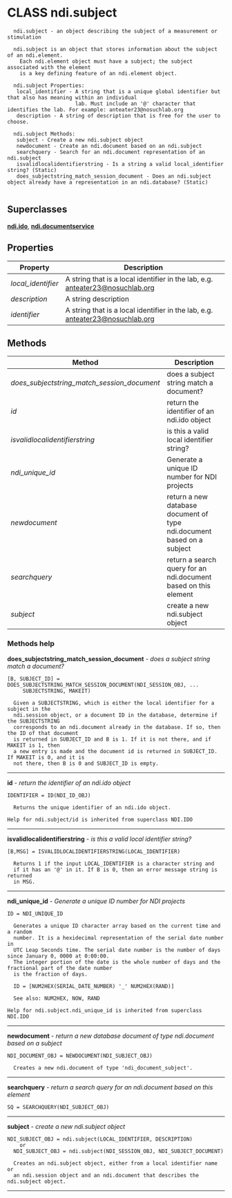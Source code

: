 # CLASS ndi.subject

```
  ndi.subject - an object describing the subject of a measurement or stimulation
 
  ndi.subject is an object that stores information about the subject of an ndi.element. 
    Each ndi.element object must have a subject; the subject associated with the element
    is a key defining feature of an ndi.element object.
 
  ndi.subject Properties:
   local_identifier - A string that is a unique global identifier but that also has meaning within an individual
                      lab. Must include an '@' character that identifies the lab. For example: anteater23@nosuchlab.org
   description - A string of description that is free for the user to choose.
 
  ndi.subject Methods:
   subject - Create a new ndi.subject object
   newdocument - Create an ndi.document based on an ndi.subject
   searchquery - Search for an ndi.document representation of an ndi.subject
   isvalidlocalidentifierstring - Is a string a valid local_identifier string? (Static)
   does_subjectstring_match_session_document - Does an ndi.subject object already have a representation in an ndi.database? (Static)


```
## Superclasses
**[ndi.ido](ido.m.md)**, **[ndi.documentservice](documentservice.m.md)**

## Properties

| Property | Description |
| --- | --- |
| *local_identifier* | A string that is a local identifier in the lab, e.g. anteater23@nosuchlab.org |
| *description* | A string description |
| *identifier* | A string that is a local identifier in the lab, e.g. anteater23@nosuchlab.org |


## Methods 

| Method | Description |
| --- | --- |
| *does_subjectstring_match_session_document* | does a subject string match a document? |
| *id* | return the identifier of an ndi.ido object |
| *isvalidlocalidentifierstring* | is this a valid local identifier string? |
| *ndi_unique_id* | Generate a unique ID number for NDI projects |
| *newdocument* | return a new database document of type ndi.document based on a subject |
| *searchquery* | return a search query for an ndi.document based on this element |
| *subject* | create a new ndi.subject object |


### Methods help 

**does_subjectstring_match_session_document** - *does a subject string match a document?*

```
[B, SUBJECT_ID] = DOES_SUBJECTSTRING_MATCH_SESSION_DOCUMENT(NDI_SESSION_OBJ, ...
     SUBJECTSTRING, MAKEIT)
 
  Given a SUBJECTSTRING, which is either the local identifier for a subject in the
  ndi.session object, or a document ID in the database, determine if the SUBJECTSTRING
  corresponds to an ndi.document already in the database. If so, then the ID of that document
  is returned in SUBJECT_ID and B is 1. If it is not there, and if MAKEIT is 1, then
  a new entry is made and the document id is returned in SUBJECT_ID. If MAKEIT is 0, and it is
  not there, then B is 0 and SUBJECT_ID is empty.
```

---

**id** - *return the identifier of an ndi.ido object*

```
IDENTIFIER = ID(NDI_ID_OBJ)
 
  Returns the unique identifier of an ndi.ido object.

Help for ndi.subject/id is inherited from superclass NDI.IDO
```

---

**isvalidlocalidentifierstring** - *is this a valid local identifier string?*

```
[B,MSG] = ISVALIDLOCALIDENTIFIERSTRING(LOCAL_IDENTIFIER)
 
  Returns 1 if the input LOCAL_IDENTIFIER is a character string and
  if it has an '@' in it. If B is 0, then an error message string is returned
  in MSG.
```

---

**ndi_unique_id** - *Generate a unique ID number for NDI projects*

```
ID = NDI_UNIQUE_ID
 
  Generates a unique ID character array based on the current time and a random
  number. It is a hexidecimal representation of the serial date number in
  UTC Leap Seconds time. The serial date number is the number of days since January 0, 0000 at 0:00:00.
  The integer portion of the date is the whole number of days and the fractional part of the date number
  is the fraction of days.
 
  ID = [NUM2HEX(SERIAL_DATE_NUMBER) '_' NUM2HEX(RAND)]
 
  See also: NUM2HEX, NOW, RAND

Help for ndi.subject.ndi_unique_id is inherited from superclass NDI.IDO
```

---

**newdocument** - *return a new database document of type ndi.document based on a subject*

```
NDI_DOCUMENT_OBJ = NEWDOCUMENT(NDI_SUBJECT_OBJ)
 
  Creates a new ndi.document of type 'ndi_document_subject'.
```

---

**searchquery** - *return a search query for an ndi.document based on this element*

```
SQ = SEARCHQUERY(NDI_SUBJECT_OBJ)
```

---

**subject** - *create a new ndi.subject object*

```
NDI_SUBJECT_OBJ = ndi.subject(LOCAL_IDENTIFIER, DESCRIPTION)
    or
  NDI_SUBJECT_OBJ = ndi.subject(NDI_SESSION_OBJ, NDI_SUBJECT_DOCUMENT)
 
  Creates an ndi.subject object, either from a local identifier name or 
  an ndi.session object and an ndi.document that describes the ndi.subject object.
```

---

